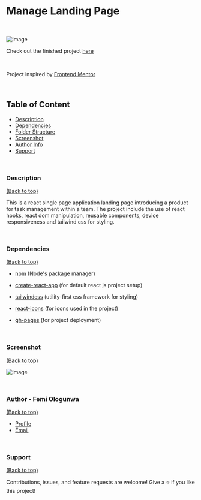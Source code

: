 # Manage Landing Page

<br>

![image](https://res.cloudinary.com/femiconnect/image/upload/v1689818474/manage-App/manage-screenshot_el8lyw.jpg)

Check out the finished project [here](https://femiconnect.github.io/manage-app-landing-page/)

<br>

Project inspired by [Frontend Mentor](https://www.frontendmentor.io/challenges/manage-landing-page-SLXqC6P5)

<br>

## Table of Content

-  [Description](#description)
-  [Dependencies](#dependencies)
-  [Folder Structure](#folder-structure)
-  [Screenshot](#screenshot)
-  [Author Info](#author-info)
-  [Support](#support)

<br>

### Description

[(Back to top)](#table-of-content)

This is a react single page application landing page introducing a product for task management within a team. The project include the use of react hooks, react dom manipulation, reusable components, device responsiveness and tailwind css for styling.

<br>

### Dependencies

[(Back to top)](#table-of-content)

-  [npm](https://www.npmjs.com/) (Node's package manager)

-  [create-react-app](https://create-react-app.dev/) (for default react js project setup)

-  [tailwindcss](https://tailwindcss.com/)
   (utility-first css framework for styling)

-  [react-icons](https://www.npmjs.com/package/react-icons) (for icons used in the project)

-  [gh-pages](https://www.npmjs.com/package/gh-pages) (for project deployment)

<br>

### Screenshot

[(Back to top)](#table-of-content)

![image](https://res.cloudinary.com/femiconnect/image/upload/v1689822159/manage-App/homescreen_qtq55i.gif)

<br>

### Author - **Femi Ologunwa**

[(Back to top)](#table-of-content)

-  [Profile](https://github.com/femiconnect 'Femi Ologunwa')
-  [Email](mailto:ologunwafemi@gmail.com?subject=Hi% 'Hi!')

<br>

### Support

[(Back to top)](#table-of-content)

Contributions, issues, and feature requests are welcome!
Give a ⭐️ if you like this project!
